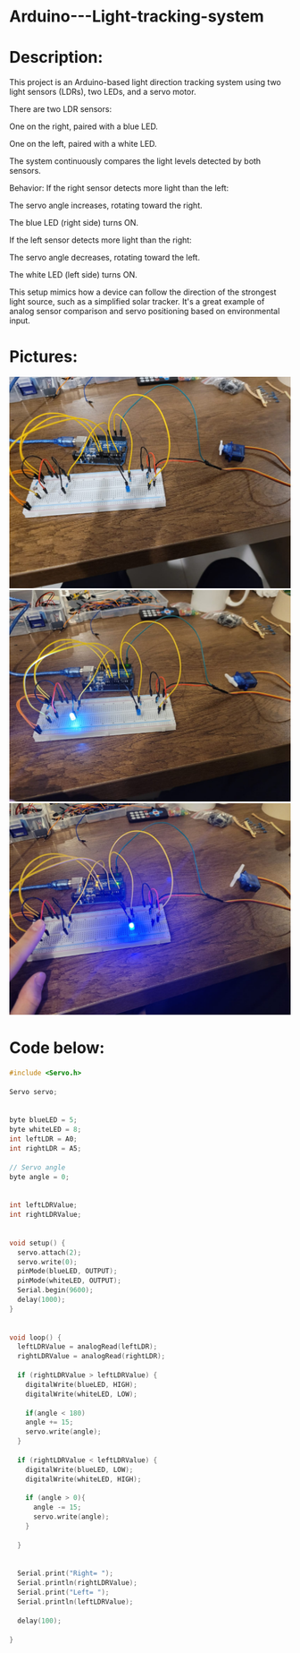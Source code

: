 # Arduino---Light-tracking-system


# Description:
This project is an Arduino-based light direction tracking system using two light sensors (LDRs), two LEDs, and a servo motor.

There are two LDR sensors:

One on the right, paired with a blue LED.

One on the left, paired with a white LED.



The system continuously compares the light levels detected by both sensors.

Behavior:
If the right sensor detects more light than the left:

The servo angle increases, rotating toward the right.

The blue LED (right side) turns ON.


If the left sensor detects more light than the right:

The servo angle decreases, rotating toward the left.

The white LED (left side) turns ON.


This setup mimics how a device can follow the direction of the strongest light source, such as a simplified solar tracker. It's a great example of analog sensor comparison and servo positioning based on environmental input.



# Pictures:
![img1](Arduino_project_light_tracking_system_PART1.jpeg)
![img2](Arduino_project_light_tracking_system_PART2.jpeg)
![img3](Arduino_project_light_tracking_system_PART3.jpeg)



# Code below:
```cpp
#include <Servo.h>

Servo servo;


byte blueLED = 5;
byte whiteLED = 8;
int leftLDR = A0;
int rightLDR = A5;

// Servo angle
byte angle = 0;


int leftLDRValue;
int rightLDRValue;


void setup() {
  servo.attach(2);
  servo.write(0);
  pinMode(blueLED, OUTPUT);
  pinMode(whiteLED, OUTPUT);
  Serial.begin(9600);
  delay(1000);
}


void loop() {
  leftLDRValue = analogRead(leftLDR);
  rightLDRValue = analogRead(rightLDR);

  if (rightLDRValue > leftLDRValue) {
    digitalWrite(blueLED, HIGH);
    digitalWrite(whiteLED, LOW);

    if(angle < 180)
    angle += 15;
    servo.write(angle);
  }

  if (rightLDRValue < leftLDRValue) {
    digitalWrite(blueLED, LOW);
    digitalWrite(whiteLED, HIGH);

    if (angle > 0){
      angle -= 15;
      servo.write(angle);
    }
      
  }


  Serial.print("Right= ");
  Serial.println(rightLDRValue);
  Serial.print("Left= ");
  Serial.println(leftLDRValue);

  delay(100);

}

```
